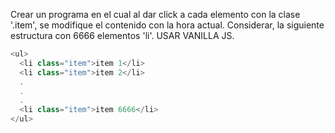 Crear un programa en el cual al dar click a cada elemento con la clase '.item', se modifique el contenido con la hora actual.
Considerar, la siguiente estructura con 6666 elementos 'li'. 
USAR VANILLA JS.

```js
<ul>
  <li class="item">item 1</li>
  <li class="item">item 2</li>
  .
  .
  .
  <li class="item">item 6666</li>
</ul>
```